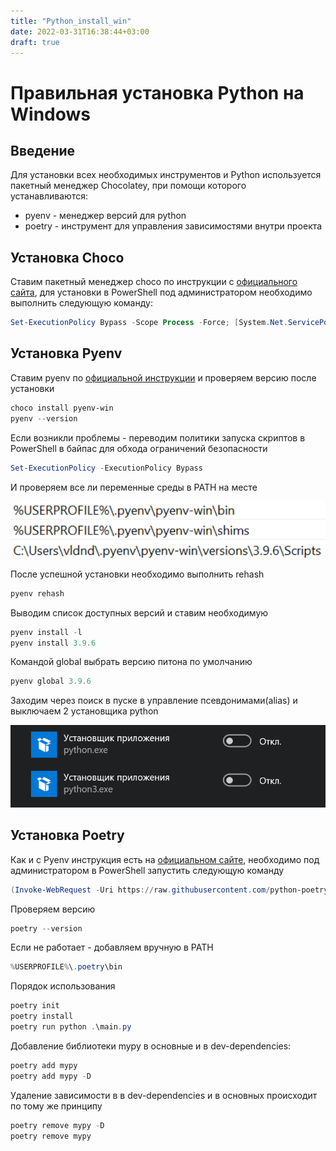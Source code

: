 ```yaml
---
title: "Python_install_win"
date: 2022-03-31T16:38:44+03:00
draft: true
---
```


# Правильная установка Python на Windows
## **Введение**
Для установки всех необходимых инструментов и Python используется пакетный менеджер Chocolatey, при помощи которого устанавливаются:  
* pyenv - менеджер версий для python
* poetry - инструмент для управления зависимостями внутри проекта   

## **Установка Choco**  
Ставим пакетный менеджер choсo по инструкции с [официального сайта](https://chocolatey.org/install), для установки в PowerShell под администратором необходимо выполнить следующую команду:
``` PowerShell
Set-ExecutionPolicy Bypass -Scope Process -Force; [System.Net.ServicePointManager]::SecurityProtocol = [System.Net.ServicePointManager]::SecurityProtocol -bor 3072; iex ((New-Object System.Net.WebClient).DownloadString('https://community.chocolatey.org/install.ps1'))
```
## **Установка Pyenv**
Ставим pyenv по [официальной инструкции](https://pyenv-win.github.io/pyenv-win/#installation) и проверяем версию после установки

``` PowerShell
choco install pyenv-win
pyenv --version
```

Если возникли проблемы - переводим политики запуска скриптов в PowerShell в байпас для обхода ограничений безопасности

```PowerShell
Set-ExecutionPolicy -ExecutionPolicy Bypass
```

И проверяем все ли переменные среды в PATH на месте 
<p align="center">
  <img src="static/images/pyenv_install.png"
  alt="Проверка переменных среды в PATH">
</p>

После успешной установки необходимо выполнить rehash 

``` PowerShell
pyenv rehash
```
Выводим список доступных версий и ставим необходимую

``` PowerShell
pyenv install -l
pyenv install 3.9.6
```

Командой global выбрать версию питона по умолчанию

``` PowerShell
pyenv global 3.9.6
```

Заходим через поиск в пуске в управление псевдонимами(alias) и выключаем 2 установщика python  

<p align="center">
  <img src="static/images/py_win_install.png"
  alt="alias">
</p>

<!-- ![alias](/imag/py_win_install.png) -->


## **Установка Poetry**
Как и с Pyenv инструкция есть на [официальном сайте](https://python-poetry.org/docs/), необходимо под администратором в PowerShell запустить следующую команду

``` PowerShell
(Invoke-WebRequest -Uri https://raw.githubusercontent.com/python-poetry/poetry/master/get-poetry.py -UseBasicParsing).Content | python -
```

Проверяем версию

``` PowerShell
poetry --version
```

Если не работает - добавляем вручную в PATH

``` PowerShell
%USERPROFILE%\.poetry\bin
```

Порядок использования 

``` PowerShell
poetry init
poetry install
poetry run python .\main.py
```

Добавление библиотеки mypy в основные и в dev-dependencies:

``` PowerShell
poetry add mypy
poetry add mypy -D
```

Удаление зависимости в в dev-dependencies и в основных происходит по тому же принципу

``` PowerShell
poetry remove mypy -D 
poetry remove mypy
```

